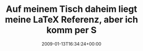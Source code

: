 ---
retweeted: false
source: <a href="http://twitter.com" rel="nofollow">Twitter Web Client</a>
entities:
  hashtags:
  - text: fail
    indices:
    - '86'
    - '91'
  symbols: []
  user_mentions: []
  urls: []
display_text_range:
- '0'
- '91'
favorite_count: '0'
id_str: '1115984850'
truncated: false
retweet_count: '0'
id: '1115984850'
created_at: Tue Jan 13 16:34:24 +0000 2009
favorited: false
full_text: 'Auf meinem Tisch daheim liegt meine LaTeX Referenz, aber ich komm per
  SSH nich ran... #fail'
lang: de
tags:
- fail
- pesos/twitter
date: '2009-01-13T16:34:24+00:00'
src: https://twitter.com/bascht/status/1115984850
original_url: https://twitter.com/bascht/status/1115984850
type: twitter_tweet
text: 'Auf meinem Tisch daheim liegt meine LaTeX Referenz, aber ich komm per SSH nich
  ran... #fail'
title: Auf meinem Tisch daheim liegt meine LaTeX Referenz, aber ich komm per S

---